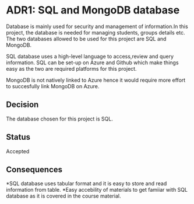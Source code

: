 # ADR1: SQL and MongoDB database

Database is mainly used for security and management of information.In this project, the database is needed for managing students, groups details etc. The two databases allowed to be used for this project are SQL and MongoDB.

SQL database uses a high-level language to access,review and query information. SQL can be set-up on Azure and Github which make things easy as the two are required platforms for this project.

MongoDB is not natively linked to Azure hence it would require more effort to succesfully link MongoDB on Azure. 

## Decision
The database chosen for this project is SQL.

## Status
Accepted

## Consequences
*SQL database uses tabular format and it is easy to store and read information from table. 
*Easy accebility of materials to get famiiar with SQL database as it is covered in the course material.